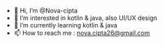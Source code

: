 - 👋 Hi, I’m @Nova-cipta
- 👀 I’m interested in kotlin & java, also UI/UX design
- 🌱 I’m currently learning kotlin & java
- 📫 How to reach me : nova.cipta26@gmail.com

<!---
Nova-cipta/Nova-cipta is a ✨ special ✨ repository because its `README.md` (this file) appears on your GitHub profile.
You can click the Preview link to take a look at your changes.
--->
